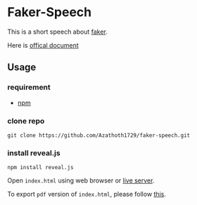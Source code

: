 # Faker-Speech

This is a short speech about [faker](https://github.com/joke2k/faker).

Here is [offical document](https://faker.readthedocs.io/en/master/)

## Usage

### requirement

+ [npm](https://docs.npmjs.com/downloading-and-installing-node-js-and-npm)
### clone repo

```shell
git clone https://github.com/Azathoth1729/faker-speech.git
```

### install reveal.js

```shell
npm install reveal.js
```

Open `index.html` using web browser or [live server](https://marketplace.visualstudio.com/items?itemName=ritwickdey.LiveServer).

To export `pdf` version of `index.html`, please follow [this](https://revealjs.com/pdf-export/).